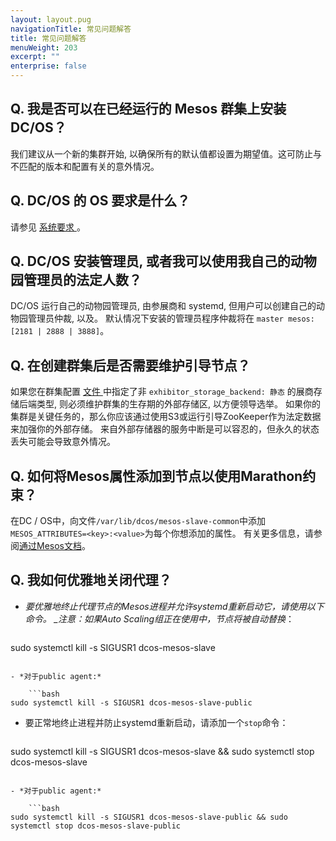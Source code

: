 ```yaml
---
layout: layout.pug
navigationTitle: 常见问题解答
title: 常见问题解答
menuWeight: 203
excerpt: ""
enterprise: false
---
```

<!-- This source repo for this topic is https://github.com/dcos/dcos-docs -->

## Q. 我是否可以在已经运行的 Mesos 群集上安装 DC/OS？

我们建议从一个新的集群开始, 以确保所有的默认值都设置为期望值。这可防止与不匹配的版本和配置有关的意外情况。

## Q. DC/OS 的 OS 要求是什么？

请参见 [ 系统要求 ](/1.10/installing/ent/custom/system-requirements/)。

## Q. DC/OS 安装管理员, 或者我可以使用我自己的动物园管理员的法定人数？

DC/OS 运行自己的动物园管理员, 由参展商和 systemd, 但用户可以创建自己的动物园管理员仲裁, 以及。 默认情况下安装的管理员程序仲裁将在 ` master mesos: [2181 | 2888 | 3888] `。

## Q. 在创建群集后是否需要维护引导节点？

如果您在群集配置 [ 文件 ](/1.10/installing/ent/custom/configuration/configuration-parameters/) 中指定了非 ` exhibitor_storage_backend: 静态 ` 的展商存储后端类型, 则必须维护群集的生存期的外部存储区, 以方便领导选举。 如果你的集群是关键任务的，那么你应该通过使用S3或运行引导ZooKeeper作为法定数据来加强你的外部存储。 来自外部存储器的服务中断是可以容忍的，但永久的状态丢失可能会导致意外情况。

## Q. 如何将Mesos属性添加到节点以使用Marathon约束？

在DC / OS中，向文件`/var/lib/dcos/mesos-slave-common`中添加`MESOS_ATTRIBUTES=<key>:<value>`为每个你想添加的属性。 有关更多信息，请参阅[通过Mesos文档](http://mesos.apache.org/documentation/latest/attributes-resources/)。

## Q. 我如何优雅地关闭代理？

- *要优雅地终止代理节点的Mesos进程并允许systemd重新启动它，请使用以下命令。 _注意：如果Auto Scaling组正在使用中，节点将被自动替换*：
    
    ```bash
sudo systemctl kill -s SIGUSR1 dcos-mesos-slave
```

- *对于public agent:*
    
    ```bash
sudo systemctl kill -s SIGUSR1 dcos-mesos-slave-public
```

- 要正常地终止进程并防止systemd重新启动，请添加一个` stop `命令：
    
    ```bash
sudo systemctl kill -s SIGUSR1 dcos-mesos-slave && sudo systemctl stop dcos-mesos-slave
```

- *对于public agent:*
    
    ```bash
sudo systemctl kill -s SIGUSR1 dcos-mesos-slave-public && sudo systemctl stop dcos-mesos-slave-public
```